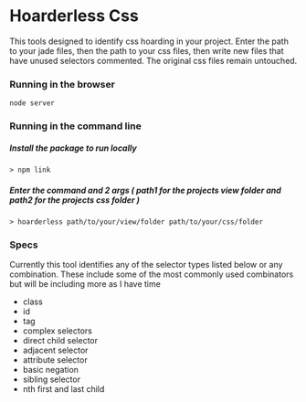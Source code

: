 # Hoarderless Css
This tools designed to identify css hoarding in your project. Enter the path to your jade files, then the path to your css files, then write new files that have unused selectors commented. The original css files remain untouched.

### Running in the browser

    node server

### Running in the command line
##### Install the package to run locally
    > npm link

##### Enter the command and 2 args ( path1 for the projects view folder and path2 for the projects css folder )
    > hoarderless path/to/your/view/folder path/to/your/css/folder

### Specs
Currently this tool identifies any of the selector types listed below or any combination. These include some of the most commonly used combinators but will be including more as I have time
* class
* id
* tag
* complex selectors
* direct child selector
* adjacent selector
* attribute selector
* basic negation
* sibling selector
* nth first and last child



